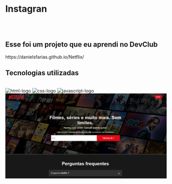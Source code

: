 <h1> Instagran </h2>
<br>
<br>
<h2> Esse foi um projeto que eu aprendi no DevClub</h2>
https://danielsfarias.github.io/Netflix/
<h2> Tecnologias utilizadas</h2>
<br>
 <img src="https://img.shields.io/badge/HTML5-E34F26?style=for-the-badge&logo=html5&logoColor=white" alt="html-logo" />
 <img src="https://img.shields.io/badge/CSS3-1572B6?style=for-the-badge&logo=css3&logoColor=white" alt="css-logo" />
 <img src="https://img.shields.io/badge/JavaScript-323330?style=for-the-badge&logo=javascript&logoColor=F7DF1E" alt="javascript-logo" />
 <img src="https://github.com/DanielSFarias/Netflix/blob/master/assets/Captura%20de%20tela%202023-01-10%20194351.png?raw=true" >
